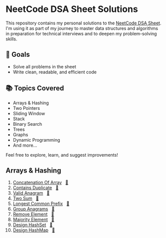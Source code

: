 # NeetCode DSA Sheet Solutions

This repository contains my personal solutions to the [NeetCode DSA Sheet](https://neetcode.io/). I'm using it as part of my journey to master data structures and algorithms in preparation for technical interviews and to deepen my problem-solving skills.

## 🚀 Goals
- Solve all problems in the sheet
- Write clean, readable, and efficient code

## 📚 Topics Covered
- Arrays & Hashing
- Two Pointers
- Sliding Window
- Stack
- Binary Search
- Trees
- Graphs
- Dynamic Programming
- And more...

Feel free to explore, learn, and suggest improvements!


## Arrays & Hashing
1. [Concatenation Of Array](https://leetcode.com/problems/concatenation-of-array/description/) &nbsp;&nbsp;[📄](/arrays%20&%20hashing/ConcatenationOfArray.java)
2. [Contains Duplicate](https://leetcode.com/problems/contains-duplicate/description/) &nbsp;&nbsp;[📄](/arrays%20&%20hashing/ContainsDuplicate.java)
3. [Valid Anagram](https://leetcode.com/problems/valid-anagram/description/) &nbsp;&nbsp;[📄](/arrays%20&%20hashing/ValidAnagram.java)
4. [Two Sum](https://leetcode.com/problems/two-sum/description/) &nbsp;&nbsp;[📄](/arrays%20&%20hashing/TwoSum.java)
5. [Longest Common Prefix](https://leetcode.com/problems/longest-common-prefix/description/) &nbsp;&nbsp;[📄](/arrays%20&%20hashing/LongestCommonPrefix.java)
6. [Group Anagrams](https://leetcode.com/problems/group-anagrams/description/) &nbsp;&nbsp;[📄](/arrays%20&%20hashing/GroupAnagrams.java)
7. [Remove Element](https://leetcode.com/problems/remove-element/description/) &nbsp;&nbsp;[📄](/arrays%20&%20hashing/RemoveElement.java)
8. [Majority Element](https://leetcode.com/problems/majority-element/description/) &nbsp;&nbsp;[📄](/arrays%20&%20hashing/MajorityElement.java)
9. [Design HashSet](https://leetcode.com/problems/design-hashset/description/) &nbsp;&nbsp;[📄](/arrays%20&%20hashing/DesignHashSet.java)
10. [Design HashMap](https://leetcode.com/problems/design-hashmap/description/) &nbsp;&nbsp;[📄](/arrays%20&%20hashing/DesignHashMap.java)